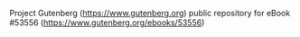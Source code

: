 Project Gutenberg (https://www.gutenberg.org) public repository for
eBook #53556 (https://www.gutenberg.org/ebooks/53556)
